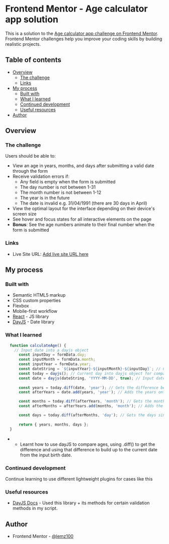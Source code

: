 # Frontend Mentor - Age calculator app solution

This is a solution to the [Age calculator app challenge on Frontend Mentor](https://www.frontendmentor.io/challenges/age-calculator-app-dF9DFFpj-Q). Frontend Mentor challenges help you improve your coding skills by building realistic projects. 

## Table of contents

- [Overview](#overview)
  - [The challenge](#the-challenge)
  - [Links](#links)
- [My process](#my-process)
  - [Built with](#built-with)
  - [What I learned](#what-i-learned)
  - [Continued development](#continued-development)
  - [Useful resources](#useful-resources)
- [Author](#author)

## Overview

### The challenge

Users should be able to:

- View an age in years, months, and days after submitting a valid date through the form
- Receive validation errors if:
  - Any field is empty when the form is submitted
  - The day number is not between 1-31
  - The month number is not between 1-12
  - The year is in the future
  - The date is invalid e.g. 31/04/1991 (there are 30 days in April)
- View the optimal layout for the interface depending on their device's screen size
- See hover and focus states for all interactive elements on the page
- **Bonus**: See the age numbers animate to their final number when the form is submitted

### Links

- Live Site URL: [Add live site URL here](https://your-live-site-url.com)

## My process

### Built with

- Semantic HTML5 markup
- CSS custom properties
- Flexbox
- Mobile-first workflow
- [React](https://reactjs.org/) - JS library
- [DayJS](https://day.js.org/en/) - Date library

### What I learned

```jsx
  function calculateAge() {
    // Input date into a dayjs object
      const inputDay = formData.day;
      const inputMonth = formData.month;
      const inputYear = formData.year;
      const dateString = `${inputYear}-${inputMonth}-${inputDay}`; // Compiles inputs into a string
      const today = dayjs(); // Current day into dayjs object for comparing
      const date = dayjs(dateString, 'YYYY-MM-DD', true); // Input date into dayjs object for comparing
      
      const years = today.diff(date, 'year'); // Gets the difference between the input date and today's date in years (e.g. - 03/01/2001 > 2025 = 24 years)
      const afterYears = date.add(years, 'year'); // Adds the years onto the input date (e.g. 03/01/2025)

      const months = today.diff(afterYears, 'month'); // Gets the months since the modified input date (e.g. 03/01/2002 > 15/10/2025 = 9 months)
      const afterMonths = afterYears.add(months, 'month'); // Adds the months onto the modified input date (e.g. 03/10/2025)

      const days = today.diff(afterMonths, 'day'); // Gets the days since the modified input date (e.g. 03/10/2025 > 15/10/2025 = 12 days)
      
      return { years, months, days };
  }
```
* - Learnt how to use dayJS to compare ages, using .diff() to get the difference and using that difference to build up to the current date from the input birth date.


### Continued development

Continue learning to use different lightweight plugins for cases like this

### Useful resources

- [DayJS Docs](https://day.js.org/en/) - Used this library + its methods for certain validation methods in my script.

## Author

- Frontend Mentor - [@lemz100](https://www.frontendmentor.io/profile/lemz100)
